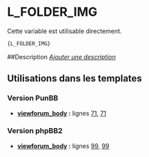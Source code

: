 # L_FOLDER_IMG


Cette variable est utilisable directement.

```html
{L_FOLDER_IMG}
```

##Description
[*Ajouter une description*](https://fa-tvars.appspot.com/var/L_FOLDER_IMG)

## Utilisations dans les templates

### Version PunBB
* __[viewforum_body](../tpl/var/punbb/viewforum_body.md#readme) :__ lignes [71](../tpl/src/punbb/viewforum_body.tpl#L71), [71](../tpl/src/punbb/viewforum_body.tpl#L71)

### Version phpBB2
* __[viewforum_body](../tpl/var/subsilver/viewforum_body.md#readme) :__ lignes [99](../tpl/src/subsilver/viewforum_body.tpl#L99), [99](../tpl/src/subsilver/viewforum_body.tpl#L99)